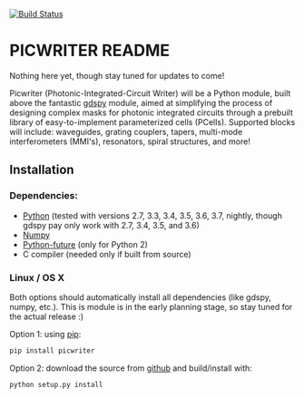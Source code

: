[![Build Status](https://travis-ci.org/DerekK88/picwriter.svg?branch=master)](https://travis-ci.org/DerekK88/picwriter)

# PICWRITER README
Nothing here yet, though stay tuned for updates to come!

Picwriter (Photonic-Integrated-Circuit Writer) will be a Python module, built above the fantastic [gdspy](https://github.com/heitzmann/gdspy) module, aimed at simplifying the process of designing complex masks for photonic integrated circuits through a prebuilt library of easy-to-implement parameterized cells (PCells).  Supported blocks will include: waveguides, grating couplers, tapers, multi-mode interferometers (MMI's), resonators, spiral structures, and more!

## Installation

### Dependencies:

* [Python](http://www.python.org/) (tested with versions 2.7, 3.3, 3.4, 3.5, 3.6, 3.7, nightly, though gdspy pay only work with 2.7, 3.4, 3.5, and 3.6)
* [Numpy](http://numpy.scipy.org/)
* [Python-future](http://python-future.org/) (only for Python 2)
* C compiler (needed only if built from source)

### Linux / OS X
Both options should automatically install all dependencies (like gdspy, numpy, etc.).  This is module is in the early planning stage, so stay tuned for the actual release :)

Option 1: using [pip](https://docs.python.org/3/installing/):

```sh
pip install picwriter
```

Option 2: download the source from [github](https://github.com/DerekK88/picwriter) and build/install with:

```sh
python setup.py install
```
